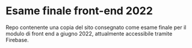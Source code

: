 # Esame finale front-end 2022
Repo contenente una copia del sito consegnato come esame finale per il modulo di front end a giugno 2022, attualmente accessibile tramite Firebase.
